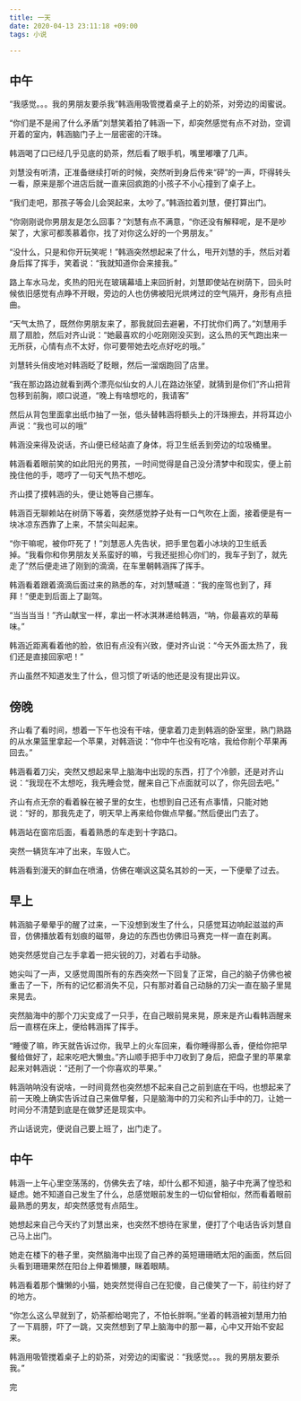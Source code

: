 ```yaml
---
title: 一天
date: 2020-04-13 23:11:18 +09:00
tags: 小说

---
```




## 中午

“我感觉。。。我的男朋友要杀我”韩涵用吸管搅着桌子上的奶茶，对旁边的闺蜜说。

“你们是不是闹了什么矛盾”刘慧笑着拍了韩涵一下，却突然感觉有点不对劲，空调开着的室内，韩涵脑门子上一层密密的汗珠。

韩涵喝了口已经几乎见底的奶茶，然后看了眼手机，嘴里嘟囔了几声。

刘慧没有听清，正准备继续打听的时候，突然听到身后传来“砰”的一声，吓得转头一看，原来是那个进店后就一直来回疯跑的小孩子不小心撞到了桌子上。

“我们走吧，那孩子等会儿会哭起来，太吵了。”韩涵拉着刘慧，便打算出门。

“你刚刚说你男朋友是怎么回事？“刘慧有点不满意，“你还没有解释呢，是不是吵架了，大家可都羡慕着你，找了对你这么好的一个男朋友。”

“没什么，只是和你开玩笑呢！”韩涵突然想起来了什么，甩开刘慧的手，然后对着身后挥了挥手，笑着说：“我就知道你会来接我。”

路上车水马龙，炙热的阳光在玻璃幕墙上来回折射，刘慧即使站在树荫下，回头时候依旧感觉有点睁不开眼，旁边的人也仿佛被阳光烘烤过的空气隔开，身形有点扭曲。

“天气太热了，既然你男朋友来了，那我就回去避暑，不打扰你们两了。”刘慧用手扇了扇脸，然后对齐山说：“她最喜欢的小吃刚刚没买到，这么热的天气跑出来一无所获，心情有点不太好，你可要带她去吃点好吃的哦。”

刘慧转头俏皮地对韩涵眨了眨眼，然后一溜烟跑回了店里。

“我在那边路边就看到两个漂亮似仙女的人儿在路边张望，就猜到是你们”齐山把背包移到前胸，顺口说道，“晚上有啥想吃的，我请客”

然后从背包里面拿出纸巾抽了一张，低头替韩涵将额头上的汗珠擦去，并将耳边小声说：“我也可以的哦”

韩涵没来得及说话，齐山便已经站直了身体，将卫生纸丢到旁边的垃圾桶里。

韩涵看着眼前笑的如此阳光的男孩，一时间觉得是自己没分清梦中和现实，便上前挽住他的手，嗯哼了一句天气热不想吃。

齐山摸了摸韩涵的头，便让她等自己挪车。

韩涵百无聊赖站在树荫下等着，突然感觉脖子处有一口气吹在上面，接着便是有一块冰凉东西靠了上来，不禁尖叫起来。

“你干嘛呢，被你吓死了！”刘慧恶人先告状，把手里包着小冰块的卫生纸丢掉。“我看你和你男朋友关系蛮好的嘛，亏我还挺担心你们的，我车子到了，就先走了”然后便走进了刚到的滴滴，在车里朝韩涵挥了挥手。

韩涵看着跟着滴滴后面过来的熟悉的车，对刘慧喊道：“我的座驾也到了，拜拜！”便走到后面上了副驾。

“当当当当！”齐山献宝一样，拿出一杯冰淇淋递给韩涵，“呐，你最喜欢的草莓味。”

韩涵近距离看着他的脸，依旧有点没有兴致，便对齐山说：“今天外面太热了，我们还是直接回家吧！”

齐山虽然不知道发生了什么，但习惯了听话的他还是没有提出异议。

## 傍晚

齐山看了看时间，想着一下午也没有干啥，便拿着刀走到韩涵的卧室里，熟门熟路的从水果篮里拿起一个苹果，对韩涵说：“你中午也没有吃啥，我给你削个苹果再回去。”

韩涵看着刀尖，突然又想起来早上脑海中出现的东西，打了个冷颤，还是对齐山说：“我现在不太想吃，我先睡会觉，醒来自己下点面就可以了，你先回去吧。”

齐山有点无奈的看着躲在被子里的女生，也想到自己还有点事情，只能对她说：“好的，那我先走了，明天早上再来给你做点早餐。”然后便出门去了。

韩涵站在窗帘后面，看着熟悉的车走到十字路口。

突然一辆货车冲了出来，车毁人亡。

韩涵看到漫天的鲜血在喷涌，仿佛在嘲讽这莫名其妙的一天，一下便晕了过去。



## 早上

韩涵脑子晕晕乎的醒了过来，一下没想到发生了什么，只感觉耳边响起滋滋的声音，仿佛播放着有划痕的磁带，身边的东西也仿佛旧马赛克一样一直在剥离。

她突然感觉自己左手拿着一把尖锐的刀，对着右手动脉。

她尖叫了一声，又感觉周围所有的东西突然一下回复了正常，自己的脑子仿佛也被重击了一下，所有的记忆都消失不见，只有那对着自己动脉的刀尖一直在脑子里晃来晃去。

突然脑海中的那个刀尖变成了一只手，在自己眼前晃来晃，原来是齐山看韩涵醒来后一直楞在床上，便给韩涵挥了挥手。

“睡傻了嘛，昨天就告诉过你，我早上的火车回来，看你睡得那么香，便给你把早餐给做好了，起来吃吧大懒虫。”齐山顺手把手中刀收到了身后，把盘子里的苹果拿起来对韩涵说：“还削了一个你喜欢的苹果。”

韩涵呐呐没有说啥，一时间竟然也突然想不起来自己之前到底在干吗，也想起来了前一天晚上确实告诉过自己来做早餐，只是脑海中的刀尖和齐山手中的刀，让她一时间分不清楚到底是在做梦还是现实中。

齐山话说完，便说自己要上班了，出门走了。



## 中午

韩涵一上午心里空荡荡的，仿佛失去了啥，却什么都不知道，脑子中充满了惶恐和疑虑。她不知道自己发生了什么，总感觉眼前发生的一切似曾相似，然而看着眼前最熟悉的男友，却突然感觉有点陌生。

她想起来自己今天约了刘慧出来，也突然不想待在家里，便打了个电话告诉刘慧自己马上出门。

她走在楼下的巷子里，突然脑海中出现了自己养的英短珊珊晒太阳的画面，然后回头看到珊珊果然在阳台上伸着懒腰，眯着眼睛。

韩涵看着那个慵懒的小猫，她突然觉得自己在犯傻，自己傻笑了一下，前往约好了的地方。

“你怎么这么早就到了，奶茶都给喝完了，不怕长胖啊。”坐着的韩涵被刘慧用力拍了一下肩膀，吓了一跳，又突然想到了早上脑海中的那一幕，心中又开始不安起来。

韩涵用吸管搅着桌子上的奶茶，对旁边的闺蜜说：“我感觉。。。我的男朋友要杀我。”

完











